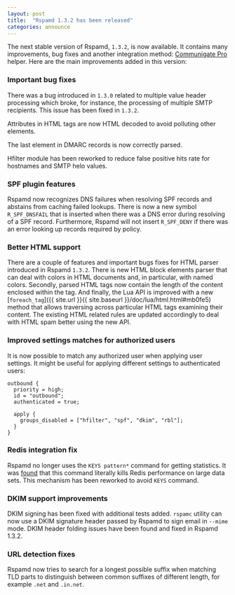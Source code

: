 ```yaml
---
layout: post
title:  "Rspamd 1.3.2 has been released"
categories: announce
---
```


The next stable version of Rspamd, `1.3.2`, is now available. It contains many improvements, bug fixes and another integration method: [Communigate Pro](https://www.communigate.com/) helper. Here are the main improvements added in this version:

### Important bug fixes

There was a bug introduced in `1.3.0` related to multiple value header processing which broke, for instance, the processing of multiple SMTP recipients. This issue has been fixed in `1.3.2`. 

Attributes in HTML tags are now HTML decoded to avoid polluting other elements.

The last element in DMARC records is now correctly parsed.

Hfilter module has been reworked to reduce false positive hits rate for hostnames and SMTP helo values.

### SPF plugin features

Rspamd now recognizes DNS failures when resolving SPF records and abstains from caching failed lookups. There is now a new symbol `R_SPF_DNSFAIL` that is inserted when there was a DNS error during resolving of a SPF record. Furthermore, Rspamd will not insert `R_SPF_DENY` if there was an error looking up records required by policy.

### Better HTML support

There are a couple of features and important bugs fixes for HTML parser introduced in Rspamd `1.3.2`. There is new HTML block elements parser that can deal with colors in HTML documents and, in particular, with named colors. Secondly, parsed HTML tags now contain the length of the content enclosed within the tag. And finally, the Lua API is improved with a new [`foreach_tag`]({{ site.url }}{{ site.baseurl }}/doc/lua/html.html#mb0fe5) method that allows traversing across particular HTML tags examining their content. The existing HTML related rules are updated accordingly to deal with HTML spam better using the new API.

### Improved settings matches for authorized users

It is now possible to match any authorized user when applying user settings. It might be useful for applying different settings to authenticated users:

~~~ucl
outbound {
  priority = high;
  id = "outbound";
  authenticated = true;

  apply {
    groups_disabled = ["hfilter", "spf", "dkim", "rbl"];
  }
}
~~~

### Redis integration fix

Rspamd no longer uses the `KEYS pattern*` command for getting statistics. It was [found](https://github.com/vstakhov/rspamd/issues/791) that this command literally kills Redis performance on large data sets. This mechanism has been reworked to avoid `KEYS` command.

### DKIM support improvements

DKIM signing has been fixed with additional tests added. `rspamc` utility can now use a DKIM signature header passed by Rspamd to sign email in `--mime` mode. DKIM header folding issues have been found and fixed in Rspamd 1.3.2.

### URL detection fixes

Rspamd now tries to search for a longest possible suffix when matching TLD parts to distinguish between common suffixes of different length, for example `.net` and `.in.net`.